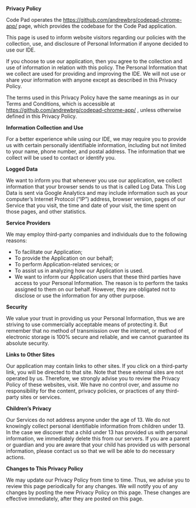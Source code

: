 **Privacy Policy**

Code Pad operates the https://github.com/andrewbrg/codepad-chrome-app/ page, which provides the codebase for the Code Pad application.

This page is used to inform website visitors regarding our policies with the collection, use, and disclosure of Personal Information if anyone decided to use our IDE.

If you choose to use our application, then you agree to the collection and use of information in relation with this policy. The Personal Information that we collect are used for providing and improving the IDE. We will not use or share your information with anyone except as described in this Privacy Policy.

The terms used in this Privacy Policy have the same meanings as in our Terms and Conditions, which is accessible at https://github.com/andrewbrg/codepad-chrome-app/ , unless otherwise defined in this Privacy Policy.

**Information Collection and Use**

For a better experience while using our IDE, we may require you to provide us with certain personally identifiable information, including but not limited to your name, phone number, and postal address. The information that we collect will be used to contact or identify you.

**Logged Data**

We want to inform you that whenever you use our application, we collect information that your browser sends to us that is called Log Data. This Log Data is sent via Google Analytics and may include information such as your computer’s Internet Protocol (“IP”) address, browser version, pages of our Service that you visit, the time and date of your visit, the time spent on those pages, and other statistics.

**Service Providers**

We may employ third-party companies and individuals due to the following reasons:

* To facilitate our Application;
* To provide the Application on our behalf;
* To perform Application-related services; or
* To assist us in analyzing how our Application is used.
* We want to inform our Application users that these third parties have access to your Personal Information. The reason is to perform the tasks assigned to them on our behalf. However, they are obligated not to disclose or use the information for any other purpose.

**Security**

We value your trust in providing us your Personal Information, thus we are striving to use commercially acceptable means of protecting it. But remember that no method of transmission over the internet, or method of electronic storage is 100% secure and reliable, and we cannot guarantee its absolute security.

**Links to Other Sites**

Our application may contain links to other sites. If you click on a third-party link, you will be directed to that site. Note that these external sites are not operated by us. Therefore, we strongly advise you to review the Privacy Policy of these websites, visit. We have no control over, and assume no responsibility for the content, privacy policies, or practices of any third-party sites or services.

**Children’s Privacy**

Our Services do not address anyone under the age of 13. We do not knowingly collect personal identifiable information from children under 13. In the case we discover that a child under 13 has provided us with personal information, we immediately delete this from our servers. If you are a parent or guardian and you are aware that your child has provided us with personal information, please contact us so that we will be able to do necessary actions.

**Changes to This Privacy Policy**

We may update our Privacy Policy from time to time. Thus, we advise you to review this page periodically for any changes. We will notify you of any changes by posting the new Privacy Policy on this page. These changes are effective immediately, after they are posted on this page.
